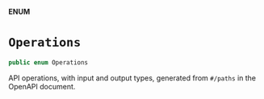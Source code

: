**ENUM**

# `Operations`

```swift
public enum Operations
```

API operations, with input and output types, generated from `#/paths` in the OpenAPI document.
